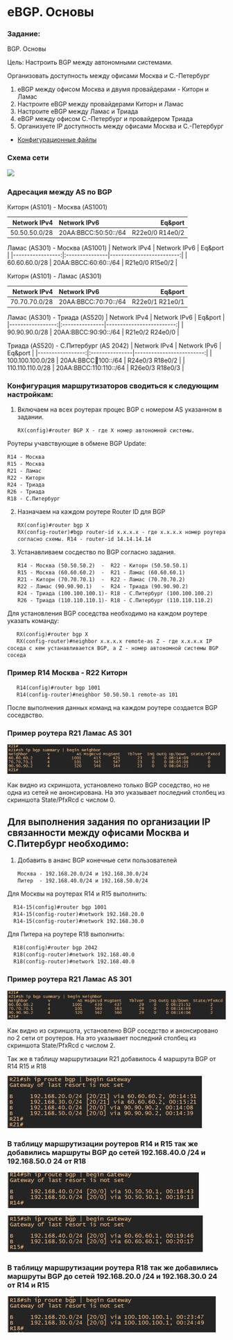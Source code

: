 #  eBGP. Основы

###  Задание:

BGP. Основы

Цель: Настроить BGP между автономными системами.

Организовать доступность между офисами Москва и С.-Петербург

1. eBGP между офисом Москва и двумя провайдерами - Киторн и Ламас
2. Настроите eBGP между провайдерами Киторн и Ламас
3. Настроите eBGP между Ламас и Триада
4. eBGP между офисом С.-Петербург и провайдером Триада
5. Организуете IP доступность между офисами Москва и С.-Петербург


- [Конфигурационные файлы](config/)

### Схема сети

![](Schema1.png)


### Адресация между AS по BGP

Киторн (AS101) - Москва (AS1001)

| Network IPv4     | Network IPv6    |  Eq&port          |
|-----------------:|:---------------|-------------------------:|
| 50.50.50.0/28    | 20AA:BBCC:50:50::/64   | R22e0/0  R14e0/2 |

Ламас (AS301) - Москва (AS1001)
| Network IPv4     | Network IPv6    |  Eq&port          |
|-----------------:|:---------------|-------------------------:|
| 60.60.60.0/28    | 20AA:BBCC:60:60::/64   | R21e0/0  R15e0/2 |

Киторн (AS101) - Ламас (AS301)

| Network IPv4     | Network IPv6    |  Eq&port          |
|-----------------:|:---------------|-------------------------:|
| 70.70.70.0/28    | 20AA:BBCC:70:70::/64   | R22e0/1  R21e0/1 |

Ламас (AS301) - Триада (AS520)
| Network IPv4     | Network IPv6    |  Eq&port          |
|-----------------:|:---------------|-------------------------:|
| 90.90.90.0/28    | 20AA:BBCC:90:90::/64   | R21e0/2  R24e0/0 |

Триада (AS520) - С.Питербург (AS 2042)
| Network IPv4     | Network IPv6    |  Eq&port          |
|-----------------:|:---------------|-------------------------:|
| 100.100.100.0/28    | 20AA:BBCC:100:100::/64   | R24e0/3  R18e0/2 |
| 110.110.110.0/28    | 20AA:BBCC:110:110::/64   | R26e0/3  R18e0/3 |








### Конфигурация маршрутизаторов сводиться к следующим настройкам:

1. Включаем на всех роутерах процес BGP с номером AS указанном в задании. 
          
       RX(config)#router BGP X - где X номер автономной системы. 
       
 Роутеры учавствующие в обмене BGP Update:
 
    R14 - Москва 
    R15 - Москва
    R21 - Ламас 
    R22 - Киторн
    R24 - Триада 
    R26 - Триада 
    R18 - С.Питербург
 
2. Назначаем на каждом роутере Router ID для BGP

       RX(config)#router bgp X
       RX(config-router)#bgp router-id x.x.x.x - где x.x.x.x номер роутера согласно схемы. R14 - router-id 14.14.14.14
     
     
3. Устанавливаем сосдество по BGP согласно задания.

       R14 - Москва (50.50.50.2)  -  R22 - Киторн (50.50.50.1)
       R15 - Москва (60.60.60.2)  -  R21 - Ламас (60.60.60.1)
       R21 - Киторн (70.70.70.1)  -  R22 - Ламас (70.70.70.2)
       R22 - Ламас (90.90.90.1)   -  R24 - Триада (90.90.90.2)
       R24 - Триада (100.100.100.1)- R18 - С.Питербург (100.100.100.2)
       R26 - Триада (110.110.110.1)- R18 - С.Питербург (110.110.110.2)
       
  Для установления BGP соседства необходимо на каждом роутере указать команду:
  
       RX(config)#router bgp X
       RX(config-router)#neighbor x.x.x.x remote-as Z - где x.x.x.x IP соседа с кем устанавливается BGP, а Z - номер автономной системы BGP соседа
       
### Пример R14 Москва - R22 Киторн
  
       R14(config)#router bgp 1001
       R14(config-router)#neighbor 50.50.50.1 remote-as 101
       
  После выполнения данных команд на каждом роутере создается BGP соседвство.
  
### Пример роутера R21 Ламас AS 301

![](bgp_0_ad.png)

Как видно из скриншота, установлено только BGP соседство, но не одна из сетей не анонсирована. На это указывает последний столбец из скриншота State/PfxRcd с числом 0.


## Для выполнения задания по организации IP связанности между офисами Москва и С.Питербург необходимо:

1. Добавить в ананс BGP конечные сети пользователей

       Москва - 192.168.20.0/24 и 192.168.30.0/24
       Питер  - 192.168.40.0/24 и 192.168.50.0/24
       
 Для Москвы на роутерах R14 и R15 выполнить:
    
      R14-15(config)#router bgp 1001
      R14-15(config-router)#network 192.168.20.0   
      R14-15(config-router)#network 192.168.30.0
      
  Для Питера на роутере R18 выполнить:
      
      R18(config)#router bgp 2042
      R18(config-router)#network 192.168.40.0
      R18(config-router)#network 192.168.40.0
      
  ### Пример роутера R21 Ламас AS 301    
      
  ![](bgp_2_ad.png)  
  
  Как видно из скриншота, установлено BGP соседство и анонсировано по 2 сети от роутеров. На это указывает последний столбец из скриншота State/PfxRcd с числом 2.
  
  Так же в таблицу маршрутизации R21 добавилось 4 маршрута BGP от R14 R15 и R18
  
  ![](bgp_r21.png)
  
  ### В таблицу маршрутизации роутеров R14 и R15 так же добавились маршруты BGP до сетей 192.168.40.0 /24 и 192.168.50.0 24 от R18
  
  ![](bgp_r14.png)
  
  ![](bgp_r15.png)
  
  
  ### В таблицу маршрутизации роутера R18 так же добавились маршруты BGP до сетей 192.168.20.0 /24 и 192.168.30.0 24 от R14 и R15
  
  ![](bgp_r18.png)
